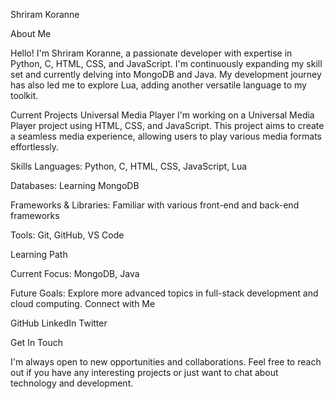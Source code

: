 Shriram Koranne

About Me

Hello! I'm Shriram Koranne, a passionate developer with expertise in Python, C, HTML, CSS, and JavaScript. I'm continuously expanding my skill set and currently delving into MongoDB and Java. My development journey has also led me to explore Lua, adding another versatile language to my toolkit.

Current Projects
Universal Media Player
I'm working on a Universal Media Player project using HTML, CSS, and JavaScript. This project aims to create a seamless media experience, allowing users to play various media formats effortlessly.

Skills
Languages: Python, C, HTML, CSS, JavaScript, Lua

Databases: Learning MongoDB

Frameworks & Libraries: Familiar with various front-end and back-end frameworks

Tools: Git, GitHub, VS Code

Learning Path

Current Focus: MongoDB, Java

Future Goals: Explore more advanced topics in full-stack development and cloud computing.
Connect with Me

GitHub
LinkedIn
Twitter

Get In Touch

I'm always open to new opportunities and collaborations. Feel free to reach out if you have any interesting projects or just want to chat about technology and development.
